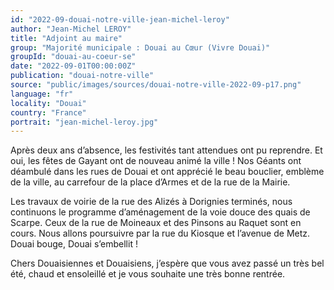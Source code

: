 ```yaml
---
id: "2022-09-douai-notre-ville-jean-michel-leroy"
author: "Jean-Michel LEROY"
title: "Adjoint au maire"
group: "Majorité municipale : Douai au Cœur (Vivre Douai)"
groupId: "douai-au-coeur-se"
date: "2022-09-01T00:00:00Z"
publication: "douai-notre-ville"
source: "public/images/sources/douai-notre-ville-2022-09-p17.png"
language: "fr"
locality: "Douai"
country: "France"
portrait: "jean-michel-leroy.jpg"
---
```


Après deux ans d’absence, les festivités tant attendues ont pu reprendre. Et oui, les fêtes de Gayant ont de nouveau animé la ville ! Nos Géants ont déambulé dans les rues de Douai et ont apprécié le beau bouclier, emblème de la ville, au carrefour de la place d’Armes et de la rue de la Mairie.

Les travaux de voirie de la rue des Alizés à Dorignies terminés, nous continuons le programme d’aménagement de la voie douce des quais de Scarpe. Ceux de la rue de Moineaux et des Pinsons au Raquet sont en cours. Nous allons poursuivre par la rue du Kiosque et l’avenue de Metz.
Douai bouge, Douai s’embellit !

Chers Douaisiennes et Douaisiens, j’espère que vous avez passé un très bel été, chaud et ensoleillé et je vous souhaite une très bonne rentrée.
